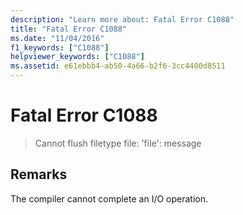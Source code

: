 ```yaml
---
description: "Learn more about: Fatal Error C1088"
title: "Fatal Error C1088"
ms.date: "11/04/2016"
f1_keywords: ["C1088"]
helpviewer_keywords: ["C1088"]
ms.assetid: e61ebbb4-ab50-4a66-b2f6-3cc4400d8511
---
```

# Fatal Error C1088

> Cannot flush filetype file: 'file': message

## Remarks

The compiler cannot complete an I/O operation.
